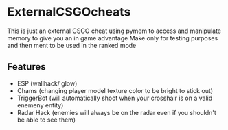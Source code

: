 # ExternalCSGOcheats
This is just an external CSGO cheat using pymem to access and manipulate memory to give you an in game advantage
Make only for testing purposes and then ment to be used in the ranked mode
## Features ##
* ESP (wallhack/ glow)
* Chams (changing player model texture color to be bright to stick out)
* TriggerBot (will automatically shoot when your crosshair is on a valid enemeny entity)
* Radar Hack (enemies will always be on the radar even if you shouldn't be able to see them)
